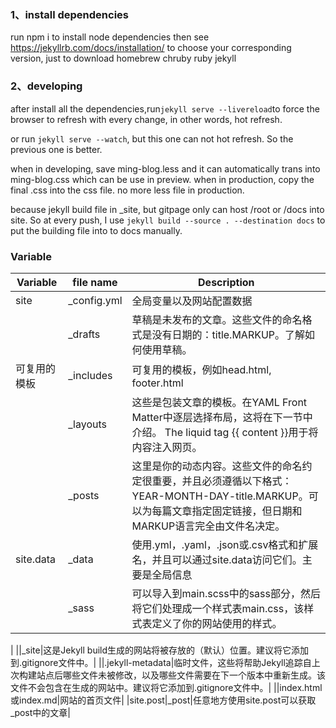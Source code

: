 ### 1、install dependencies
run npm i to install node dependencies
then see https://jekyllrb.com/docs/installation/ to choose your corresponding version, just to download homebrew chruby ruby jekyll

### 2、developing
after install all the dependencies,run`jekyll serve --livereload`to force the browser to refresh with every change, in other words, hot refresh.

or run `jekyll serve --watch`, but this one can not hot refresh. So the previous one is better.

when in developing, save ming-blog.less and it can automatically trans into ming-blog.css which can be use in preview.
when in production, copy the final .css into the css file. no more less file in production.

because jekyll build file in _site, but gitpage only can host /root or /docs into site. So at every push, I use `jekyll build --source . --destination docs` to put the building file into to docs manually.

### Variable
| Variable     | file name | Description |
| ----------- | ----------- | -------- |
| site      | _config.yml     | 全局变量以及网站配置数据 |
|    | _drafts       | 草稿是未发布的文章。这些文件的命名格式是没有日期的：title.MARKUP。了解如何使用草稿。| 
| 可复用的模板 | _includes | 可复用的模板，例如head.html, footer.html |
||_layouts|这些是包装文章的模板。在YAML Front Matter中逐层选择布局，这将在下一节中介绍。 The liquid tag {{ content }}用于将内容注入网页。|
||_posts|这里是你的动态内容。这些文件的命名约定很重要，并且必须遵循以下格式：YEAR-MONTH-DAY-title.MARKUP。可以为每篇文章指定固定链接，但日期和MARKUP语言完全由文件名决定。|
|site.data|_data|使用.yml，.yaml，.json或.csv格式和扩展名，并且可以通过site.data访问它们。主要是全局信息|
||_sass|可以导入到main.scss中的sass部分，然后将它们处理成一个样式表main.css，该样式表定义了你的网站使用的样式。
|
||_site|这是Jekyll build生成的网站将被存放的（默认）位置。建议将它添加到.gitignore文件中。|
||.jekyll-metadata|临时文件，这些将帮助Jekyll追踪自上次构建站点后哪些文件未被修改，以及哪些文件需要在下一个版本中重新生成。该文件不会包含在生成的网站中。建议将它添加到.gitignore文件中。|
||index.html或index.md|网站的首页文件|
|site.post|_post|任意地方使用site.post可以获取_post中的文章|
